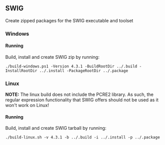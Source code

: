 ## SWIG

Create zipped packages for the SWIG executable and toolset

### Windows

#### Running

Build, install and create SWIG zip by running:

`./build-windows.ps1 -Version 4.3.1 -BuildRootDir ../.build -InstallRootDir ../.install -PackageRootDir ../.package`

### Linux

**NOTE:** The linux build does not include the PCRE2 library. As such, the regular expression functionality that SWIG offers should not be used as it won't work on Linux!

#### Running

Build, install and create SWIG tarball by running:

`./build-linux.sh -v 4.3.1 -b ../.build -i ../.install -p ../.package`
